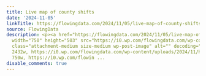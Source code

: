 ```yaml
---
title: Live map of county shifts
date: '2024-11-05'
linkTitle: https://flowingdata.com/2024/11/05/live-map-of-county-shifts/
source: FlowingData
description: <p><a href="https://flowingdata.com/2024/11/05/live-map-of-county-shifts/"><img
  width="750" height="503" src="https://i0.wp.com/flowingdata.com/wp-content/uploads/2024/11/how-counties-shift.png?fit=750%2C503&amp;quality=100&amp;ssl=1"
  class="attachment-medium size-medium wp-post-image" alt="" decoding="async" srcset="https://i0.wp.com/flowingdata.com/wp-content/uploads/2024/11/how-counties-shift.png?w=2432&amp;quality=100&amp;ssl=1
  2432w, https://i0.wp.com/flowingdata.com/wp-content/uploads/2024/11/how-counties-shift.png?resize=750%2C503&amp;quality=100&amp;ssl=1
  750w, https://i0.wp.com/flowin ...
disable_comments: true
---
```

<p><a href="https://flowingdata.com/2024/11/05/live-map-of-county-shifts/"><img width="750" height="503" src="https://i0.wp.com/flowingdata.com/wp-content/uploads/2024/11/how-counties-shift.png?fit=750%2C503&amp;quality=100&amp;ssl=1" class="attachment-medium size-medium wp-post-image" alt="" decoding="async" srcset="https://i0.wp.com/flowingdata.com/wp-content/uploads/2024/11/how-counties-shift.png?w=2432&amp;quality=100&amp;ssl=1 2432w, https://i0.wp.com/flowingdata.com/wp-content/uploads/2024/11/how-counties-shift.png?resize=750%2C503&amp;quality=100&amp;ssl=1 750w, https://i0.wp.com/flowin ...